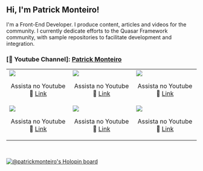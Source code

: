 
##  Hi, I'm Patrick Monteiro!

I'm a Front-End Developer. I produce content, articles and videos for the community.
I currently dedicate efforts to the Quasar Framework community, with sample repositories to facilitate development and integration.

### [🔴 Youtube Channel]: [Patrick Monteiro](https://www.youtube.com/@PatrickMonteiro?sub_confirmation=1)
<center>
  <table>
    <tr>
      <td>
        <a href="https://www.youtube.com/watch?v=ZzRgf7_E9QY&list=PLBjvYfV_TvwI7mBzslYRsjgKdWHv0ONsY&index=1" target="_blank">
          <img heigth="100%;" src="https://i.ytimg.com/vi/ZzRgf7_E9QY/hqdefault.jpg?sqp=-oaymwEcCNACELwBSFXyq4qpAw4IARUAAIhCGAFwAcABBg==&rs=AOn4CLDwldOMrBe9g1GcjdV0-UgXVaIfWA" />
        </a>
        <p style="text-align: center; width: auto">
          Assista no Youtube 🔗 <a href="https://www.youtube.com/watch?v=ZzRgf7_E9QY&list=PLBjvYfV_TvwI7mBzslYRsjgKdWHv0ONsY&index=1" target="_blank">Link</a>
        </p>
      </td>
      <td>
        <a href="https://www.youtube.com/watch?v=8Qz1ONUlZDM&list=PLBjvYfV_TvwKsZMouKKzBdyjiZnA-XHrn&index=1" target="_blank">
          <img heigth="100%;" src="https://i.ytimg.com/vi/8Qz1ONUlZDM/hqdefault.jpg?sqp=-oaymwEXCNACELwBSFryq4qpAwkIARUAAIhCGAE=&rs=AOn4CLDocs-GuXPPCL1XRSq7qtuGamh8ZA"/>
        </a>
        <p style="text-align: center; width: auto">
          Assista no Youtube 🔗 <a href="https://www.youtube.com/watch?v=8Qz1ONUlZDM&list=PLBjvYfV_TvwKsZMouKKzBdyjiZnA-XHrn&index=1" target="_blank">Link</a>
        </p>
      </td>
      <td>
        <a href="https://www.youtube.com/watch?v=K5wxwnNnHIc&list=PLBjvYfV_TvwIfgvouZCaLtgjYdrWQL02d&index=1&" target="_blank">
          <img heigth="50%;" src="https://i.ytimg.com/vi/K5wxwnNnHIc/hqdefault.jpg?sqp=-oaymwEXCNACELwBSFryq4qpAwkIARUAAIhCGAE=&rs=AOn4CLCmHIrlK05HUpEidmP7waD1KzkIig"/>
        </a>
        <p style="text-align: center; width: auto">
            Assista no Youtube 🔗 <a href="https://www.youtube.com/watch?v=K5wxwnNnHIc&list=PLBjvYfV_TvwIfgvouZCaLtgjYdrWQL02d&index=1&" target="_blank">Link</a>
        </p>
      </td>
    </tr>
    <tr>
      <td>
        <a href="https://www.youtube.com/watch?v=XFVXoC2wt1U&list=PLBjvYfV_TvwL7srfoBB0QxP1P-iJ5sQnc&index=1" target="_blank">
          <img heigth="50%;" src="https://i.ytimg.com/vi/XFVXoC2wt1U/hqdefault.jpg?sqp=-oaymwEXCNACELwBSFryq4qpAwkIARUAAIhCGAE=&rs=AOn4CLAHHzV8mQYsR9Cq5OTLajBMfqQqpQ"/>
        </a>
        <p style="text-align: center; width: auto">
            Assista no Youtube 🔗 <a href="https://www.youtube.com/watch?v=XFVXoC2wt1U&list=PLBjvYfV_TvwL7srfoBB0QxP1P-iJ5sQnc&index=1" target="_blank">Link</a>
        </p>
      </td>
      <td>
        <a href="https://youtu.be/vxGaKNyIHSU" target="_blank">
          <img heigth="50%;" src="https://i.ytimg.com/vi/vxGaKNyIHSU/hqdefault.jpg?sqp=-oaymwEcCNACELwBSFXyq4qpAw4IARUAAIhCGAFwAcABBg==&rs=AOn4CLAUL0renWGsXUU_gC6D4qfMcnfXnw"/>
        </a>
        <p style="text-align: center; width: auto">
            Assista no Youtube 🔗 <a href="https://youtu.be/vxGaKNyIHSU" target="_blank">Link</a>
        </p>
      </td>
      <td>
        <a href="https://www.youtube.com/watch?v=XZF0O7_9sgs&list=PLBjvYfV_TvwJDPHU7VEANIa5vQz45xOJK&index=1" target="_blank">
          <img heigth="100%;" src="https://i.ytimg.com/vi/XZF0O7_9sgs/hqdefault.jpg?sqp=-oaymwEXCNACELwBSFryq4qpAwkIARUAAIhCGAE=&rs=AOn4CLCu-LmHoXOhzLbXwLQbLoj30-ZLUw"/>
        </a>
        <p style="text-align: center; width: auto">
          Assista no Youtube 🔗 <a href="https://www.youtube.com/watch?v=XZF0O7_9sgs&list=PLBjvYfV_TvwJDPHU7VEANIa5vQz45xOJK&index=1" target="_blank">Link</a>
        </p>
      </td>
    </tr>
  </table>
</center>
<br>

[![@patrickmonteiro's Holopin board](https://holopin.me/patrickmonteiro)](https://holopin.io/@patrickmonteiro)

